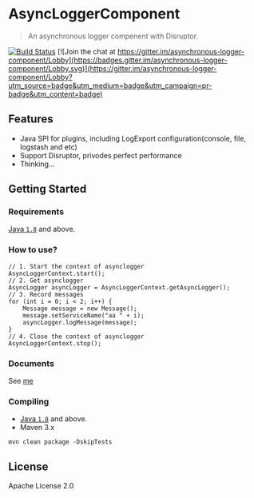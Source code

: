 # AsyncLoggerComponent

> An asynchronous logger compenent with Disruptor.

[![Build Status](https://travis-ci.org/mstao/asynchronous-logger-component.svg?branch=master)](https://travis-ci.org/mstao/asynchronous-logger-component) 
[![Join the chat at https://gitter.im/asynchronous-logger-component/Lobby](https://badges.gitter.im/asynchronous-logger-component/Lobby.svg)](https://gitter.im/asynchronous-logger-component/Lobby?utm_source=badge&utm_medium=badge&utm_campaign=pr-badge&utm_content=badge)

## Features

- Java SPI for plugins, including LogExport configuration(console, file, logstash and etc)
- Support Disruptor, privodes perfect performance
- Thinking...

## Getting Started

### Requirements

[Java `1.8`](https://www.oracle.com/technetwork/java/javase/downloads/jdk8-downloads-2133151.html) and above.

### How to use?

```
// 1. Start the context of asynclogger
AsyncLoggerContext.start();
// 2. Get asynclogger
AsyncLogger asyncLogger = AsyncLoggerContext.getAsyncLogger();
// 3. Record messages
for (int i = 0; i < 2; i++) {
    Message message = new Message();
    message.setServiceName("aa " + i);
    asyncLogger.logMessage(message);
}
// 4. Close the context of asynclogger
AsyncLoggerContext.stop();
```

### Documents

See [me](http://mingshan.me/asynchronous-logger-component/)

### Compiling

- [Java `1.8`](https://www.oracle.com/technetwork/java/javase/downloads/jdk8-downloads-2133151.html) and above.<br>
- Maven 3.x

```
mvn clean package -DskipTests
```

## License

Apache License 2.0
